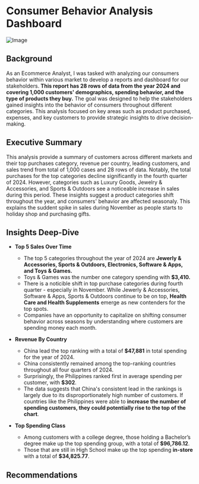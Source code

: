 # Consumer Behavior Analysis Dashboard

![Image](https://github.com/user-attachments/assets/1d80ecea-55a8-4727-9a32-5556eb20a2ff)

## Background
As an Ecommerce Analyst, I was tasked with analyzing our consumers behavior within various market to develop a reports and dashboard for our stakeholders. **This report has 28 rows of data from the year 2024 and covering 1,000 customers' demographics, spending behavior, and the type of products they buy.** The goal was designed to help the stakeholders gained insights into the behavior of consumers throughout different categories. This analysis focused on key areas such as product purchased, expenses, and key customers to provide strategic insights to drive decision-making.
## Executive Summary
This analysis provide a summary of customers across different markets and their top purchases category, revenue per country, leading customers, and sales trend from total of 1,000 cases and 28 rows of data. Notably, the total purchases for the top categories decline significantly in the fourth quarter of 2024. However, categories such as Luxury Goods, Jewelry & Accessories, and Sports & Outdoors see a noticeable increase in sales during this period. These insights suggest a product categories shift throughout the year, and consumers' behavior are affected seasonaly. This explains the suddent spike in sales during November as people starts to holiday shop and purchasing gifts.
## Insights Deep-Dive
- **Top 5 Sales Over Time**

  - The top 5 categories throughout the year of 2024 are **Jewerly & Accessories, Sports & Outdoors, Electronics, Software & Apps, and Toys & Games.**
  - Toys & Games was the number one category spending with **$3,410.**
  - There is a noticible shift in top purchase categories during fourth quarter - especially in November. While Jewerly & Accessories, Software & Apps, Sports & Outdoors continue to be on top, **Health Care and Health Supplements** emerge as new contenders for the top spots.
  - Companies have an opportunity to capitalize on shifting consumer behavior across seasons by understanding where customers are spending money each month.

- **Revenue By Country**

  - China lead the top ranking with a total of **$47,881** in total spending for the year of 2024.
  - China consistently remained among the top-ranking countries throughout all four quarters of 2024.
  - Surprisingly, the Philippines ranked first in average spending per customer, with **$302**.
  - The data suggests that China's consistent lead in the rankings is largely due to its disproportionately high number of customers. If countries like the Philippines were able to **increase the number of spending customers, they could potentially rise to the top of the chart**.

- **Top Spending Class**

  - Among customers with a college degree, those holding a Bachelor’s degree make up the top spending group, with a total of **$96,786.12**.
  - Those that are still in High School make up the top spending **in-store** with a total of **$34,825.77**.

   
## Recommendations
